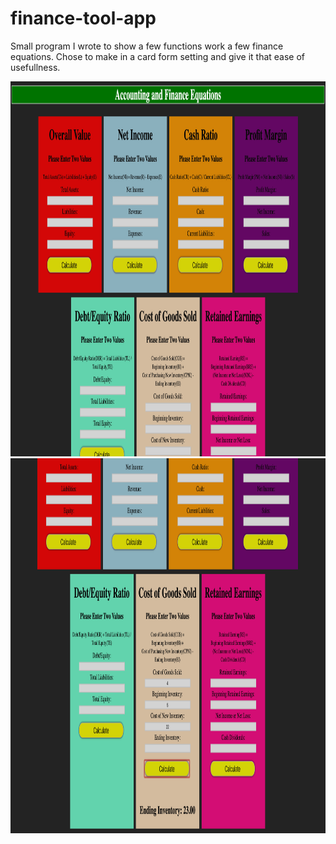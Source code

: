 # finance-tool-app
Small program I wrote to show a few functions work a few finance equations. Chose to make in a card form setting and give it that ease of usefullness.


<img src="images/pictureone.png" width="700" height="600">
<img src="images/picturetwo.png" width="700" height="600">
